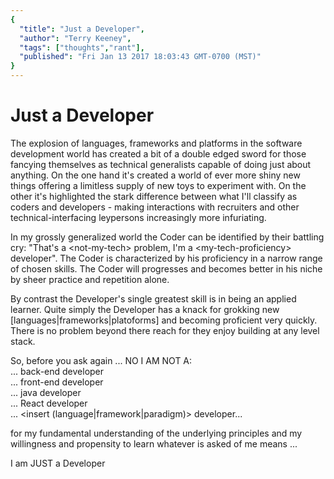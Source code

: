 ```yaml
---
{
  "title": "Just a Developer",
  "author": "Terry Keeney",
  "tags": ["thoughts","rant"],
  "published": "Fri Jan 13 2017 18:03:43 GMT-0700 (MST)"
}
---
```



# Just a Developer

The explosion of languages, frameworks and platforms in the software development world has created a bit of a double edged sword for those fancying themselves as technical generalists capable of doing just about anything.  On the one hand it's created a world of ever more shiny new things offering a limitless supply of new toys to experiment with.  On the other it's highlighted the stark difference between what I'll classify as coders and developers - making interactions with recruiters and other technical-interfacing leypersons increasingly more infuriating.

In my grossly generalized world the Coder can be identified by their battling cry: "That's a &lt;not-my-tech&gt; problem, I'm a &lt;my-tech-proficiency&gt; developer".  The Coder is characterized by his proficiency in a narrow range of chosen skills.  The Coder will progresses and becomes better in his niche by sheer practice and repetition alone.  

By contrast the Developer's single greatest skill is in being an applied learner.  Quite simply the Developer has a knack for grokking new [languages|frameworks|platoforms] and becoming proficient very quickly.  There is no problem beyond there reach for they enjoy building at any level stack.

So, before you ask again ...
NO I AM NOT A:  
... back-end developer  
... front-end developer  
... java developer  
... React developer  
... &lt;insert (language|framework|paradigm)&gt; developer...

for my fundamental understanding of the underlying principles and my willingness and propensity to learn whatever is asked of me means ...

I am JUST a Developer